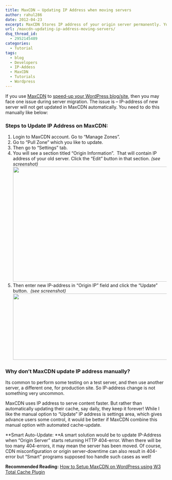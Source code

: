 ```yaml
---
title: MaxCDN – Updating IP Address when moving servers
author: rahul286
date: 2012-04-23
excerpt: MaxCDN Stores IP address of your origin server permanently. You need to manually update IP-address using steps described in this article.
url: /maxcdn-updating-ip-address-moving-servers/
dsq_thread_id:
  - 2952145489
categories:
  - Tutorial
tags:
  - blog
  - Developers
  - IP-Addess
  - MaxCDN
  - Tutorials
  - Wordpress
---
```

If you use <a href="http://rt.cx/maxcdn" onclick="_gaq.push(['_trackEvent', 'outbound-article', 'http://rt.cx/maxcdn', 'MaxCDN']);" >MaxCDN</a> to [speed-up your WordPress blog/site][1], then you may face one issue during server migration. The issue is &#8211; IP-address of new server will not get updated in MaxCDN automatically. You need to do this manually like below:

### Steps to Update IP Address on MaxCDN:

  1. Login to MaxCDN account. Go to &#8220;Manage Zones&#8221;.
  2. Go to &#8220;Pull Zone&#8221; which you like to update.
  3. Then go to &#8220;Settings&#8221; tab.
  4. You will see a section titled &#8220;Origin Information&#8221;.  That will contain IP address of your old server. Click the &#8220;Edit&#8221; button in that section. *(see screenshot) <a href="http://devilsworkshop.org/maxcdn-updating-ip-address-moving-servers/maxcdn-ip-address-change-1/" rel="attachment wp-att-57045"><img class="alignnone size-full wp-image-57045" title="MaxCDN - IP Address Change-1" src="http://cdn.devilsworkshop.org/files/2012/04/MaxCDN-IP-Address-Change-1.png" alt="" width="547" height="359" /></a>*
  5. Then enter new IP-address in &#8220;Origin IP&#8221; field and click the &#8220;Update&#8221; button.  *(see screenshot) <a href="http://devilsworkshop.org/maxcdn-updating-ip-address-moving-servers/maxcdn-ip-address-update/" rel="attachment wp-att-57046"><img class="alignnone size-full wp-image-57046" title="MaxCDN - IP Address Update" src="http://cdn.devilsworkshop.org/files/2012/04/MaxCDN-IP-Address-Update.png" alt="" width="515" height="207" /></a>*

### Why don&#8217;t MaxCDN update IP address manually?

Its common to perform some testing on a test server, and then use another server, a different one, for production site. So IP-address change is not something very uncommon.

MaxCDN uses IP address to serve content faster. But rather than automatically updating their cache, say daily, they keep it forever! While I like the manual option to &#8220;Update&#8221; IP address is settings area, which gives advance users some control, it would be better if MaxCDN combine this manual option with automated cache-update.

**Smart Auto-Update: **A smart solution would be to update IP-Address when &#8220;Origin Server&#8221; starts returning HTTP 404-error. When there will be too many 404-errors, it may mean the server has been moved. Of course, CDN misconfiguration or origin server-downtime can also result in 404-error but &#8220;Smart&#8221; programs supposed too handle such cases as well!

**Recommended Reading:** [How to Setup MaxCDN on WordPress using W3 Total Cache Plugin][2]

 [1]: http://devilsworkshop.org/maxcdn-setup-on-wordpress-using-w3-total-cache-plugin-wpmu-tutorial/ "How to Setup MaxCDN on WordPress using W3 Total Cache Plugin"
 [2]: http://devilsworkshop.org/maxcdn-setup-on-wordpress-using-w3-total-cache-plugin-wpmu-tutorial/
